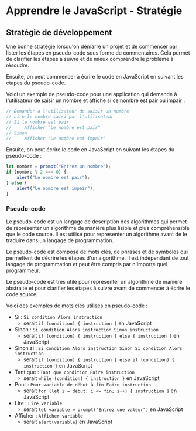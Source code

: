 # Apprendre le JavaScript - Stratégie

## Stratégie de développement

Une bonne stratégie lorsqu'on démarre un projet et de commencer par lister les étapes en pseudo-code sous forme de commentaires. Cela permet de clarifier les étapes à suivre et de mieux comprendre le problème à résoudre.

Ensuite, on peut commencer à écrire le code en JavaScript en suivant les étapes du pseudo-code.

Voici un exemple de pseudo-code pour une application qui demande à l'utilisateur de saisir un nombre et affiche si ce nombre est pair ou impair :

```javascript
// Demander à l'utilisateur de saisir un nombre
// Lire le nombre saisi par l'utilisateur
// Si le nombre est pair
//     Afficher "Le nombre est pair"
// Sinon
//     Afficher "Le nombre est impair"
```

Ensuite, on peut écrire le code en JavaScript en suivant les étapes du pseudo-code :

```javascript
let nombre = prompt("Entrez un nombre");
if (nombre % 2 === 0) {
    alert("Le nombre est pair");
} else {
    alert("Le nombre est impair");
}
```

### Pseudo-code

Le pseudo-code est un langage de description des algorithmes qui permet de représenter un algorithme de manière plus lisible et plus compréhensible que le code source. Il est utilisé pour représenter un algorithme avant de le traduire dans un langage de programmation.

Le pseudo-code est composé de mots clés, de phrases et de symboles qui permettent de décrire les étapes d'un algorithme. Il est indépendant de tout langage de programmation et peut être compris par n'importe quel programmeur.

Le pseudo-code est très utile pour représenter un algorithme de manière abstraite et pour clarifier les étapes à suivre avant de commencer à écrire le code source.

Voici des exemples de mots clés utilisés en pseudo-code :

-   Si : `Si condition Alors instruction`
    -   serait `if (condition) { instruction }` en JavaScript
-   Sinon : `Si condition Alors instruction Sinon instruction`
    -   serait `if (condition) { instruction } else { instruction }` en JavaScript
-   Sinon si : `Si condition Alors instruction Sinon Si condition Alors instruction`
    -   serait `if (condition) { instruction } else if (condition) { instruction }` en JavaScript
-   Tant que : `Tant que condition Faire instruction`
    -   serait `while (condition) { instruction }` en JavaScript
-   Pour : `Pour variable de début à fin Faire instruction`
    -   serait `for (let i = début; i <= fin; i++) { instruction }` en JavaScript
-   Lire : `Lire variable`
    -   serait `let variable = prompt("Entrez une valeur")` en JavaScript
-   Afficher : `Afficher variable`
    -   serait `alert(variable)` en JavaScript
